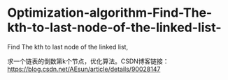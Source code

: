 # Optimization-algorithm-Find-The-kth-to-last-node-of-the-linked-list-
Find The kth to last node of the linked list,

求一个链表的倒数第k个节点，优化算法。CSDN博客链接：https://blog.csdn.net/AEsun/article/details/90028147

